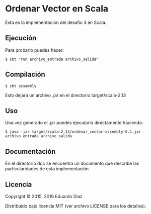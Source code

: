# Ordenar Vector en Scala 

Esta es la implementación del desafío 3 en Scala.

## Ejecución

Para probarlo puedes hacer:

	$ sbt "run archivo_entrada archivo_salida"

## Compilación

 	$ sbt assembly

Esto dejará un archivo .jar en el directorio target/scala-2.13

## Uso

Una vez generado el .jar puedes ejecutarlo directamente haciendo:


	$ java -jar target/scala-2.13/ordenar_vector-assembly-0.1.jar archivo_entrada archivo_salida

## Documentación

En el directorio doc se encuentra un documento que describe las particularidades de esta implementación.

## Licencia

Copyright © 2015, 2016 Eduardo Díaz

Distribuido bajo licencia MIT (ver archivo LICENSE para los detalles).
